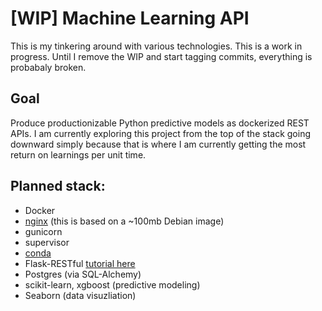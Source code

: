 # [WIP] Machine Learning API
This is my tinkering around with various technologies. This is a work in progress. Until I remove the WIP and start tagging commits, everything is probabaly broken.

## Goal
Produce productionizable Python predictive models as dockerized REST APIs. I am currently exploring this project from the top of the stack going downward simply because that is where I am currently getting the most return on learnings per unit time.

## Planned stack:
- Docker 
- [nginx](https://hub.docker.com/_/nginx/) (this is based on a ~100mb Debian image) 
- gunicorn
- supervisor
- [conda](http://conda.pydata.org/docs/intro.html)
- Flask-RESTful [tutorial here](http://blog.miguelgrinberg.com/post/designing-a-restful-api-with-python-and-flask)
- Postgres (via SQL-Alchemy)
- scikit-learn, xgboost (predictive modeling)
- Seaborn (data visuzliation)
